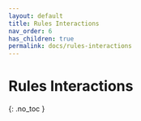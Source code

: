 ```yaml
---
layout: default
title: Rules Interactions
nav_order: 6
has_children: true
permalink: docs/rules-interactions
---
```


# Rules Interactions

{: .no_toc }
